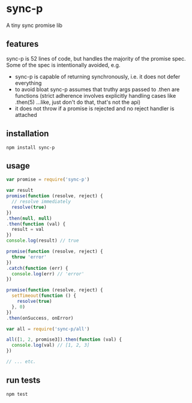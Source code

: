 # sync-p
A tiny sync promise lib

## features
sync-p is 52 lines of code, but handles the majority of the promise spec. Some of the spec is intentionally avoided, e.g.
- sync-p is capable of returning synchronously, i.e. it does not defer everything
- to avoid bloat sync-p assumes that truthy args passed to .then are functions (strict adherence involves explicitly handling cases like .then(5) ...like, just don't do that, that's not the api)
- it does not throw if a promise is rejected and no reject handler is attached

## installation
```
npm install sync-p
```

## usage
```js
var promise = require('sync-p')

var result
promise(function (resolve, reject) {
  // resolve immediately
  resolve(true)
})
.then(null, null)
.then(function (val) {
  result = val
})
console.log(result) // true

promise(function (resolve, reject) {
  throw 'error'
})
.catch(function (err) {
  console.log(err) // 'error'
})

promise(function (resolve, reject) {
  setTimeout(function () {
    resolve(true)
  }, 0)
})
.then(onSuccess, onError)

var all = require('sync-p/all')

all([1, 2, promise3]).then(function (val) {
  console.log(val) // [1, 2, 3]
})

// ... etc.
```

## run tests
```
npm test
```
